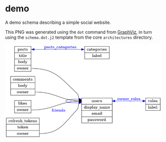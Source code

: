 # demo
A demo schema describing a simple social website.

This PNG was generated using the `dot` command from [GraphViz](https://graphviz.org/), in turn using the
`schema.dot.j2` template from the core `architectures` directory.

![Schema](./schema.png)